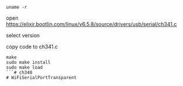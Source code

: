 

```
uname -r
```

open https://elixir.bootlin.com/linux/v6.5.8/source/drivers/usb/serial/ch341.c

select version

copy code to ch341.c

```
make
sudo make install
sudo make load
```# ch340
# WiFiSerialPortTransparent
